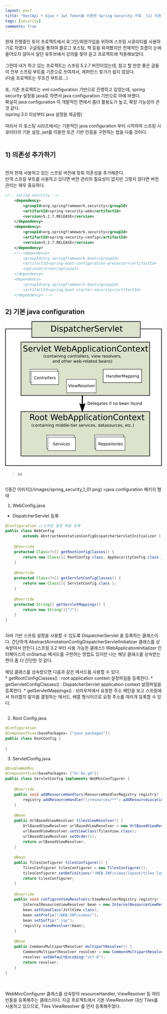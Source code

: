 ```yaml
---
layout: post
title: "RestApi + Ajax + Jwt Token을 이용한 Spring Security 구축  (1) 의존성 추가 및 기본 설정"
tags: [security]
comments: true
---
```


현재 진행중인 토이 프로젝트에서 로그인/회원가입을 위하여 스프링 시큐리티를 사용하기로 하였다. 구글링을 통하여 블로그 포스팅, 책 등을 뒤져봤지만 전체적인 흐름이 눈에 
들어오지 않아서 일단 유투브에서 강의를 찾아 듣고 프로젝트에 적용해보았다.<br>
<br>
그런데 내가 하고 있는 프로젝트는 스프링 5.2.7 버전이었는데, 참고 할 만한 좋은 글들이 전부 스프링 부트를 기준으로 쓰여져서, 레퍼런스 찾기가 쉽지 않았다.<br>
(다음 프로젝트는 무조건 부트로...)<br>
<br>
또, 기존 프로젝트는 xml configuration 기반으로 진행하고 있었는데, spring security 설정을 java로 하면서 java configuration 기반으로 아예 바꿨다.<br>
확실히 java configuration 이 개발적인 면에서 좀더 활용도가 높고, 확장 가능성이 큰 것 같다.<br>(spring 3.0 이상부터 java 설정을 제공함)
<br>
<br>
따라서 이 포스팅 시리즈에서는 기본적인 java configuration 부터 시작하여 스프링 시큐리티의 기본 설정, jwt를 이용한 토큰 기반 인증을 구현하는 법을 다룰 것이다.<br>
<br>
## 1) 의존성 추가하기 
<br>
먼저 현재 사용하고 있는 스프링 버전에 맞춰 의존성을 추가해준다. <br>
만약 스프링 부트를 사용하고 있다면 버전 관리의 필요성이 없지만 그렇지 않다면 버전 관리는 매우 중요하다.<br>

```xml
<!-- spring security -->
    <dependency>
        <groupId>org.springframework.security</groupId>
        <artifactId>spring-security-web</artifactId>
        <version>5.2.7.RELEASE</version>
    </dependency>
    <dependency>
        <groupId>org.springframework.security</groupId>
        <artifactId>spring-security-config</artifactId>
        <version>5.2.7.RELEASE</version>
    </dependency>
    <!--<dependency>
        <groupId>org.springframework.boot</groupId>
        <artifactId>spring-boot-configuration-processor</artifactId>
        <optional>true</optional>
    </dependency>
    <dependency>
        <groupId>org.springframework.boot</groupId>
        <artifactId>spring-boot-starter-security</artifactId>
    </dependency> -->
```
## 2) 기본 java configuration

![중간 이미지](/images/spring_security_1_00.png)
>ss
<br>
![중간 이미지](/images/spring_security_1_01.png)
>java configuration 패키지 형태

1. WebConfig.java
- DispatcherServlet 등록

```java
@Configuration //스프링 설정 파일 등록
public class WebConfig 
        extends AbstractAnnotationConfigDispatcherServletInitializer {
    
    @Override
    protected Class<?>[] getRootConfigClasses() {
        return new Class[]{ RootConfig.class, AppSecurityConfig.class };
    }

    @Override
    protected Class<?>[] getServletConfigClasses() {
        return new Class[]{ ServletConfig.class };
    }

    @Override
    protected String[] getServletMappings() {
        return new String[]{"/"};
    }
}
```
<br>
자바 기반 스프링 설정을 사용할 수 있도록 DispatcherServlet 을 등록하는 클래스이다. 
간단하게 AbstractAnnotationConfigDispatcherServletInitializer 클래스를 상속받아서 만든다.(스프링 3.2 부터 사용 가능한 클래스!)
WebApplicationInitializer 인터페이스의 onStartup 메서드를 구현하는 방법도 있지만 나는 해당 클래스를 상속받는 편이 좀 더 간단한 것 같다.
<br>
<br>
해당 클래스를 상속받으면 다음과 같은 메서드를 사용할 수 있다.
<br>
* getRootConfigClasses() : root application context 설정파일을 등록한다.
* getServletConfigClasses() : DispatcherServlet application context 설정파일을 등록한다.
* getServletMappings() : 브라우저에서 요청한 주소 패턴을 보고 스프링에서 처리할지 말지를 결정하는 메서드. 배열 형식이므로 요청 주소를 여러개 등록할 수 있다.
<br>
<br>

2. Root Config.java

```java
@Configuration
@ComponentScan(basePackages= {"your packages"})
public class RootConfig {

}
```

3. ServletConfig.java

```java
@EnableWebMvc
@ComponentScan(basePackages= {"kr.ko.ym"})
public class ServletConfig implements WebMvcConfigurer {

    @Override
    public void addResourceHandlers(ResourceHandlerRegistry registry) {
        registry.addResourceHandler("/resources/**").addResourceLocations("/resources/");
    }

    @Bean
    public UrlBasedViewResolver tilesViewResolver() {
        UrlBasedViewResolver urlBasedViewResolver = new UrlBasedViewResolver();
        urlBasedViewResolver.setViewClass(TilesView.class);
        urlBasedViewResolver.setOrder(1);
        return urlBasedViewResolver;
    }

    @Bean
    public TilesConfigurer tilesConfigurer() {
        TilesConfigurer tilesConfigurer = new TilesConfigurer();
        tilesConfigurer.setDefinitions("/WEB-INF/views/layout/tiles-layout.xml");
        return tilesConfigurer;
    }

    @Override
    public void configureViewResolvers(ViewResolverRegistry registry) {
        InternalResourceViewResolver bean = new InternalResourceViewResolver();
        bean.setViewClass(JstlView.class);
        bean.setPrefix("/WEB-INF/views/");
        bean.setSuffix(".jsp");
        registry.viewResolver(bean);
    }

    @Bean
    public CommonsMultipartResolver multipartResolver() {
        CommonsMultipartResolver resolver = new CommonsMultipartResolver();
        resolver.setDefaultEncoding("utf-8");
        return resolver;
    }
}
```
<br>
<br>
WebMvcConfigurer 클래스를 상속받아 resourceHandler, ViewResolver 등 여러 빈들을 등록해주는 클래스이다.
지금 프로젝트에서 기본 ViewResolver 대신 Tiles를 사용하고 있으므로, Tiles ViewResolver 를 먼저 등록해주었다.







